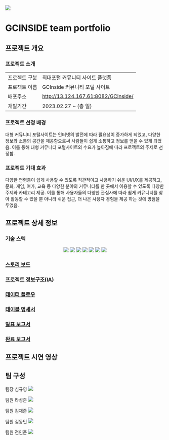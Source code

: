 <img src="https://capsule-render.vercel.app/api?type=waving&color=auto&height=200&section=header&text=지시인사이드&fontSize=90" />

# GCINSIDE team portfolio

## 프로젝트 개요

### 프로젝트 소개
<table>
  <tr>
    <td>프로젝트 구분</td>
    <td>최대포털 커뮤니티 사이트 플랫폼</td>
  </tr>
  <tr>
    <td>프로젝트 이름</td>
    <td>GCInside 커뮤니티 포털 사이트</td>
  </tr>
  <tr>
    <td>배포주소</td>
    <td><a href="http://13.124.167.61:8082/GCInside/" target="_blank">http://13.124.167.61:8082/GCInside/</a></td>
  </tr>
  <tr>
    <td>개발기간</td>
    <td>2023.02.27 ~  (총 일)</td>
  </tr>
</table>

### 프로젝트 선정 배경

<p>대형 커뮤니티 포털사이트는 인터넷의 발전에 따라 필요성이 증가하게 되었고, 다양한 정보와 
소통의 공간을 제공함으로써 사람들이 쉽게 소통하고 정보를 얻을 수 있게 되었음.
이를 통해 대형 커뮤니티 포털사이트의 수요가 높아짐에 따라 프로젝트의 주제로 선정함.</p>

### 프로젝트 기대 효과

<p>다양한 연령층이 쉽게 사용할 수 있도록 직관적이고 사용하기 쉬운 UI/UX를 제공하고,
문화, 게임, 여가, 교육 등 다양한 분야의 커뮤니티를 한 곳에서 이용할 수 있도록 다양한 주제와
카테고리 제공. 이를 통해 사용자들의 다양한 관심사에 따라 쉽게 커뮤니티를 찾아 활동할 수 있을 뿐
아니라 쉬운 접근, 더 나은 사용자 경험을 제공 하는 것에 방점을 두었음.</p>

## 프로젝트 상세 정보

### 기술 스텍
<div align="center">
	<img src="https://img.shields.io/badge/Java-007396?style=flat&logo=Java&logoColor=white" />
	<img src="https://img.shields.io/badge/HTML5-E34F26?style=flat&logo=HTML5&logoColor=white" />
  <img src="https://img.shields.io/badge/CSS3-1572B6?style=flat&logo=CSS3&logoColor=white" />
  <img src="https://img.shields.io/badge/Visual Studio Code-007ACC?style=flat&logo=Visual Studio Code&logoColor=white"/>
  <img src="https://img.shields.io/badge/IntelliJ-000000?style=for-the-badge&logo=IntelliJ&logoColor=white">
  <img src="https://img.shields.io/badge/JavaScript-F7DF1E?style=for-the-badge&logo=JavaScript&logoColor=white">
  <img src="https://img.shields.io/badge/MySQL-4479A1?style=for-the-badge&logo=MySQL&logoColor=white">
</div>

### <a href="스토리 보드 v.1.0.pdf" target="_blank">스토리 보드</a>

### <a href="basic_IA_v.0.2.png" target="_blank">프로젝트 정보구조(IA)</a>

### <a href="DATA_FLOW.png" target="_blank">데이터 플로우</a>

### <a href="데이터베이스 테이블 명세서.pdf" target="_blank">테이블 명세서</a>

### <a href="GCInside 발표 보고서_v.1.0.pdf" target="_blank">발표 보고서</a>

### <a href="GCInside 완료 보고서 v.1.0.pdf" target="_blank">완료 보고서</a>

## 프로젝트 시연 영상

## 팀 구성
팀장 심규영
<a href="https://github.com/hochmun" target="_blank"><img src="https://img.shields.io/badge/-hochmun-blue?style=plastic&logo=github&logoColor=black"/></a>

팀원 라성준
<a href="https://github.com/asdeqqga" target="_blank"><img src="https://img.shields.io/badge/-asdeqqga-silver?style=plastic&logo=github&logoColor=black"/></a>

팀원 김재준
<a href="https://github.com/realKimJaeJun" target="_blank"><img src="https://img.shields.io/badge/-realKimJaeJun-yellow?style=plastic&logo=github&logoColor=black"/></a>

팀원 김동민
<a href="https://github.com/dpgbdb" target="_blank"><img src="https://img.shields.io/badge/-dpgbdb-pink?style=plastic&logo=github&logoColor=black"/></a>

팀원 전인준
<a href="https://github.com/aowlrxm15" target="_blank"><img src="https://img.shields.io/badge/-aowlrxm15-green?style=plastic&logo=github&logoColor=black"/></a>
